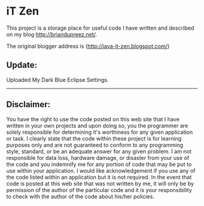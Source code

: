 # iT Zen #
This project is a storage place for useful code I have written and described on my blog
http://briandupreez.net/.

The original blogger address is (http://java-it-zen.blogspot.com/)


## Update: ##
Uploaded My Dark Blue Eclipse Settings.



---


## Disclaimer: ##

You have the right to use the code posted on this web site that I have written in your own projects and
upon doing so, you the programmer are solely responsible for determining it's worthiness for any given application or task.
I clearly state that the code within these project is for learning purposes only and are not guaranteed to conform to any programming style, standard, or be an adequate answer for any given problem. I am not responsible for data loss, hardware damage, or disaster from your use of the code and you indemnify me for any portion of code that may be put to use within your application.
I would like acknowledgement if you use any of the code listed within an application but it is not required.
In the event that code is posted at this web site that was not written by me, it will only be by permission of the author of the particular code and it is your
responsibility to check with the author of the code about his/her policies.